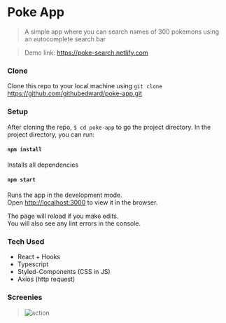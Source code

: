 # Poke App

> A simple app where you can search names of 300 pokemons using an autocomplete search bar

> Demo link: https://poke-search.netlify.com

### Clone

Clone this repo to your local machine using `git clone` https://github.com/githubedward/poke-app.git

### Setup

After cloning the repo, `$ cd poke-app` to go the project directory.
In the project directory, you can run:

#### `npm install`

Installs all dependencies

#### `npm start`

Runs the app in the development mode.<br>
Open [http://localhost:3000](http://localhost:3000) to view it in the browser.

The page will reload if you make edits.<br>
You will also see any lint errors in the console.

### Tech Used

- React + Hooks
- Typescript
- Styled-Components (CSS in JS)
- Axios (http request)

### Screenies

> ![action](https://user-images.githubusercontent.com/41134618/58395400-f97e8e00-8015-11e9-9077-b417c8ae62bd.gif)
